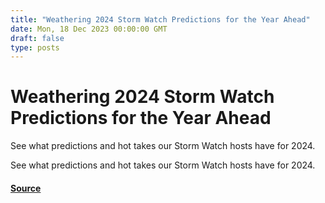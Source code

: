 ```yaml
---
title: "Weathering 2024 Storm Watch Predictions for the Year Ahead"
date: Mon, 18 Dec 2023 00:00:00 GMT
draft: false
type: posts
---
```

# Weathering 2024 Storm Watch Predictions for the Year Ahead





See what predictions and hot takes our Storm Watch hosts have for 2024.

See what predictions and hot takes our Storm Watch hosts have for 2024.

#### [Source](https://www.greynoise.io/blog/weathering-2024-storm-watch-predictions-for-the-year-ahead)

